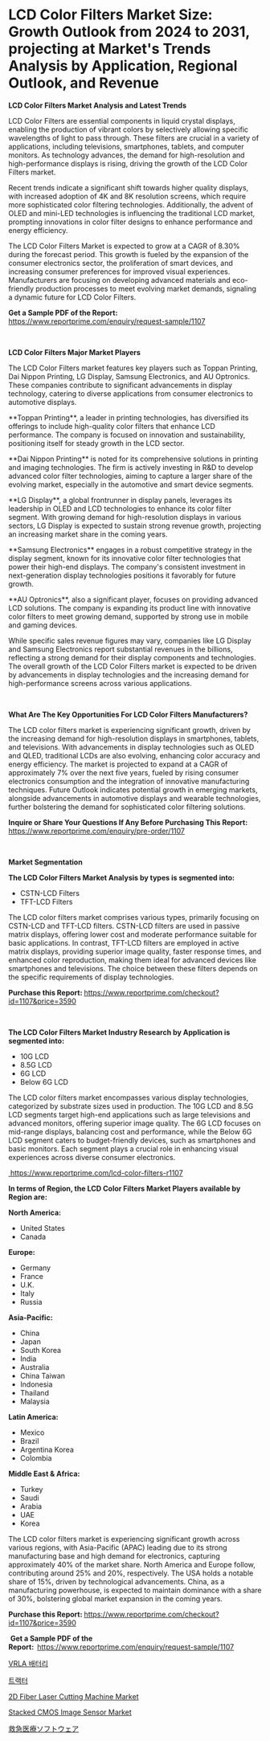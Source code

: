 <p><h1>LCD Color Filters Market Size: Growth Outlook from 2024 to 2031, projecting at Market's Trends Analysis by Application, Regional Outlook, and Revenue</h1></p><p><strong>LCD Color Filters Market Analysis and Latest Trends</strong></p>
<p><p>LCD Color Filters are essential components in liquid crystal displays, enabling the production of vibrant colors by selectively allowing specific wavelengths of light to pass through. These filters are crucial in a variety of applications, including televisions, smartphones, tablets, and computer monitors. As technology advances, the demand for high-resolution and high-performance displays is rising, driving the growth of the LCD Color Filters market.</p><p>Recent trends indicate a significant shift towards higher quality displays, with increased adoption of 4K and 8K resolution screens, which require more sophisticated color filtering technologies. Additionally, the advent of OLED and mini-LED technologies is influencing the traditional LCD market, prompting innovations in color filter designs to enhance performance and energy efficiency. </p><p>The LCD Color Filters Market is expected to grow at a CAGR of 8.30% during the forecast period. This growth is fueled by the expansion of the consumer electronics sector, the proliferation of smart devices, and increasing consumer preferences for improved visual experiences. Manufacturers are focusing on developing advanced materials and eco-friendly production processes to meet evolving market demands, signaling a dynamic future for LCD Color Filters.</p></p>
<p><strong>Get a Sample PDF of the Report:&nbsp;</strong> <a href="https://www.reportprime.com/enquiry/request-sample/1107">https://www.reportprime.com/enquiry/request-sample/1107</a></p>
<p>&nbsp;</p>
<p><strong>LCD Color Filters Major Market Players</strong></p>
<p><p>The LCD Color Filters market features key players such as Toppan Printing, Dai Nippon Printing, LG Display, Samsung Electronics, and AU Optronics. These companies contribute to significant advancements in display technology, catering to diverse applications from consumer electronics to automotive displays.</p><p>**Toppan Printing**, a leader in printing technologies, has diversified its offerings to include high-quality color filters that enhance LCD performance. The company is focused on innovation and sustainability, positioning itself for steady growth in the LCD sector.</p><p>**Dai Nippon Printing** is noted for its comprehensive solutions in printing and imaging technologies. The firm is actively investing in R&D to develop advanced color filter technologies, aiming to capture a larger share of the evolving market, especially in the automotive and smart device segments.</p><p>**LG Display**, a global frontrunner in display panels, leverages its leadership in OLED and LCD technologies to enhance its color filter segment. With growing demand for high-resolution displays in various sectors, LG Display is expected to sustain strong revenue growth, projecting an increasing market share in the coming years.</p><p>**Samsung Electronics** engages in a robust competitive strategy in the display segment, known for its innovative color filter technologies that power their high-end displays. The company's consistent investment in next-generation display technologies positions it favorably for future growth.</p><p>**AU Optronics**, also a significant player, focuses on providing advanced LCD solutions. The company is expanding its product line with innovative color filters to meet growing demand, supported by strong use in mobile and gaming devices.</p><p>While specific sales revenue figures may vary, companies like LG Display and Samsung Electronics report substantial revenues in the billions, reflecting a strong demand for their display components and technologies. The overall growth of the LCD Color Filters market is expected to be driven by advancements in display technologies and the increasing demand for high-performance screens across various applications.</p></p>
<p>&nbsp;</p>
<p><strong>What Are The Key Opportunities For LCD Color Filters Manufacturers?</strong></p>
<p><p>The LCD color filters market is experiencing significant growth, driven by the increasing demand for high-resolution displays in smartphones, tablets, and televisions. With advancements in display technologies such as OLED and QLED, traditional LCDs are also evolving, enhancing color accuracy and energy efficiency. The market is projected to expand at a CAGR of approximately 7% over the next five years, fueled by rising consumer electronics consumption and the integration of innovative manufacturing techniques. Future Outlook indicates potential growth in emerging markets, alongside advancements in automotive displays and wearable technologies, further bolstering the demand for sophisticated color filtering solutions.</p></p>
<p><strong>Inquire or Share Your Questions If Any Before Purchasing This Report:</strong> <a href="https://www.reportprime.com/enquiry/pre-order/1107">https://www.reportprime.com/enquiry/pre-order/1107</a></p>
<p>&nbsp;</p>
<p><strong>Market Segmentation</strong></p>
<p><strong>The LCD Color Filters Market Analysis by types is segmented into:</strong></p>
<p><ul><li>CSTN-LCD Filters</li><li>TFT-LCD Filters</li></ul></p>
<p><p>The LCD color filters market comprises various types, primarily focusing on CSTN-LCD and TFT-LCD filters. CSTN-LCD filters are used in passive matrix displays, offering lower cost and moderate performance suitable for basic applications. In contrast, TFT-LCD filters are employed in active matrix displays, providing superior image quality, faster response times, and enhanced color reproduction, making them ideal for advanced devices like smartphones and televisions. The choice between these filters depends on the specific requirements of display technologies.</p></p>
<p><strong>Purchase this Report:&nbsp;</strong><a href="https://www.reportprime.com/checkout?id=1107&price=3590">https://www.reportprime.com/checkout?id=1107&price=3590</a></p>
<p>&nbsp;</p>
<p><strong>The LCD Color Filters Market Industry Research by Application is segmented into:</strong></p>
<p><ul><li>10G LCD</li><li>8.5G LCD</li><li>6G LCD</li><li>Below 6G LCD</li></ul></p>
<p><p>The LCD color filters market encompasses various display technologies, categorized by substrate sizes used in production. The 10G LCD and 8.5G LCD segments target high-end applications such as large televisions and advanced monitors, offering superior image quality. The 6G LCD focuses on mid-range displays, balancing cost and performance, while the Below 6G LCD segment caters to budget-friendly devices, such as smartphones and basic monitors. Each segment plays a crucial role in enhancing visual experiences across diverse consumer electronics.</p></p>
<p><a href="https://www.reportprime.com/lcd-color-filters-r1107">&nbsp;https://www.reportprime.com/lcd-color-filters-r1107</a></p>
<p><strong>In terms of Region, the LCD Color Filters Market Players available by Region are:</strong></p>
<p>
    <p> <strong> North America: </strong>
        <ul>
            <li>United States</li>
            <li>Canada</li>
        </ul>
        </p> 
    <p> <strong> Europe: </strong>
        <ul>
            <li>Germany</li>
            <li>France</li>
            <li>U.K.</li>
            <li>Italy</li>
            <li>Russia</li>
        </ul>
        </p> 
    <p> <strong> Asia-Pacific: </strong>
        <ul>
            <li>China</li>
            <li>Japan</li>
            <li>South Korea</li>
            <li>India</li>
            <li>Australia</li>
            <li>China Taiwan</li>
            <li>Indonesia</li>
            <li>Thailand</li>
            <li>Malaysia</li>
        </ul>
        </p> 
    <p> <strong> Latin America: </strong>
        <ul>
            <li>Mexico</li>
            <li>Brazil</li>
            <li>Argentina Korea</li>
            <li>Colombia</li>
        </ul>
        </p> 
    <p> <strong> Middle East & Africa: </strong>
        <ul>
            <li>Turkey</li>
            <li>Saudi</li>
            <li>Arabia</li>
            <li>UAE</li>
            <li>Korea</li>
        </ul>
    </p>
    </p>
<p><p>The LCD color filters market is experiencing significant growth across various regions, with Asia-Pacific (APAC) leading due to its strong manufacturing base and high demand for electronics, capturing approximately 40% of the market share. North America and Europe follow, contributing around 25% and 20%, respectively. The USA holds a notable share of 15%, driven by technological advancements. China, as a manufacturing powerhouse, is expected to maintain dominance with a share of 30%, bolstering global market expansion in the coming years.</p></p>
<p><strong>Purchase this Report: </strong><a href="https://www.reportprime.com/checkout?id=1107&price=3590">https://www.reportprime.com/checkout?id=1107&price=3590</a></p>
<p>&nbsp;<strong>Get a Sample PDF of the Report:&nbsp;&nbsp;</strong><a href="https://www.reportprime.com/enquiry/request-sample/1107">https://www.reportprime.com/enquiry/request-sample/1107</a></p>
<p><strong></strong></p>
<p><p><a href="https://medium.com/@terrellmend76/vrla-%EB%B0%B0%ED%84%B0%EB%A6%AC-%EC%8B%9C%EC%9E%A5-%EA%B8%80%EB%A1%9C%EB%B2%8C-%EC%8B%9C%EC%9E%A5-%EC%A0%90%EC%9C%A0%EC%9C%A8-%EB%B0%8F-%EC%88%9C%EC%9C%84-2024-2031%EB%85%84-%EC%A0%84%EC%B2%B4-%ED%8C%90%EB%A7%A4-%EB%B0%8F-%EC%88%98%EC%9A%94-%EC%A0%84%EB%A7%9D-e458e291ba1c">VRLA 배터리</a></p><p><a href="https://medium.com/@terrellmend76/%ED%8A%B8%EB%9E%99%ED%84%B0-%EC%8B%9C%EC%9E%A5%EC%97%90-%EB%8C%80%ED%95%9C-%ED%86%B5%EC%B0%B0-%EC%8B%9C%EC%9E%A5-%EC%B0%B8%EC%97%AC%EC%9E%90-%EC%8B%9C%EC%9E%A5-%EA%B7%9C%EB%AA%A8-%EC%A7%80%EB%A6%AC%EC%A0%81-%EC%A7%80%EC%97%AD-%EB%B0%8F-%EC%98%88%EC%B8%A1-2024-2031-65469f29e0c3">트랙터</a></p><p><a href="https://issuu.com/reportprime-2/docs/2d-fiber-laser-cutting-machine-mark_3bf9b45c0fe8ac">2D Fiber Laser Cutting Machine Market</a></p><p><a href="https://github.com/tamvrosiya/Market-Research-Report-List-5/blob/main/stacked-cmos-image-sensor-market.md">Stacked CMOS Image Sensor Market</a></p><p><a href="https://medium.com/@qarpaiop35/%E7%B7%8A%E6%80%A5%E5%8C%BB%E7%99%82%E3%82%BD%E3%83%95%E3%83%88%E3%82%A6%E3%82%A7%E3%82%A2%E7%94%A3%E6%A5%AD%E4%BA%88%E6%B8%AC-%E5%B8%82%E5%A0%B4%E3%81%AE%E5%A4%89%E5%8C%96%E3%81%A8%E6%88%A6%E7%95%A5%E7%9A%84%E5%BF%85%E8%A6%81%E4%BA%8B%E9%A0%85-2024%E5%B9%B4-2031%E5%B9%B4-2aef35e490c4">救急医療ソフトウェア</a></p></p>